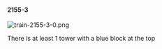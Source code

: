 #### 2155-3
![train-2155-3-0.png](https://github.com/lil-lab/nlvr/raw/master/nlvr/train/images/22/train-2155-3-0.png "train-2155-3-0.png")

There is at least 1 tower with a blue block at the top